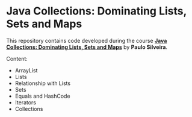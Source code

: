 # Java Collections: Dominating Lists, Sets and Maps

This repository contains code developed during the course **[Java Collections: Dominating Lists, Sets and Maps](https://www.alura.com.br/conteudo/java-collections)** by **Paulo Silveira**.

Content:
- ArrayList
- Lists
- Relationship with Lists
- Sets
- Equals and HashCode
- Iterators
- Collections